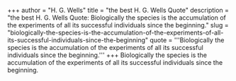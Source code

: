 +++
author = "H. G. Wells"
title = "the best H. G. Wells Quote"
description = "the best H. G. Wells Quote: Biologically the species is the accumulation of the experiments of all its successful individuals since the beginning."
slug = "biologically-the-species-is-the-accumulation-of-the-experiments-of-all-its-successful-individuals-since-the-beginning"
quote = '''Biologically the species is the accumulation of the experiments of all its successful individuals since the beginning.'''
+++
Biologically the species is the accumulation of the experiments of all its successful individuals since the beginning.
